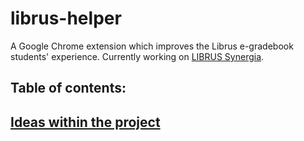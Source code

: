 # librus-helper

A Google Chrome extension which improves the Librus e-gradebook students' experience. Currently working on [LIBRUS Synergia](https://synergia.librus.pl/).

## Table of contents:

## [Ideas within the project](./docs/IDEAS.md)
